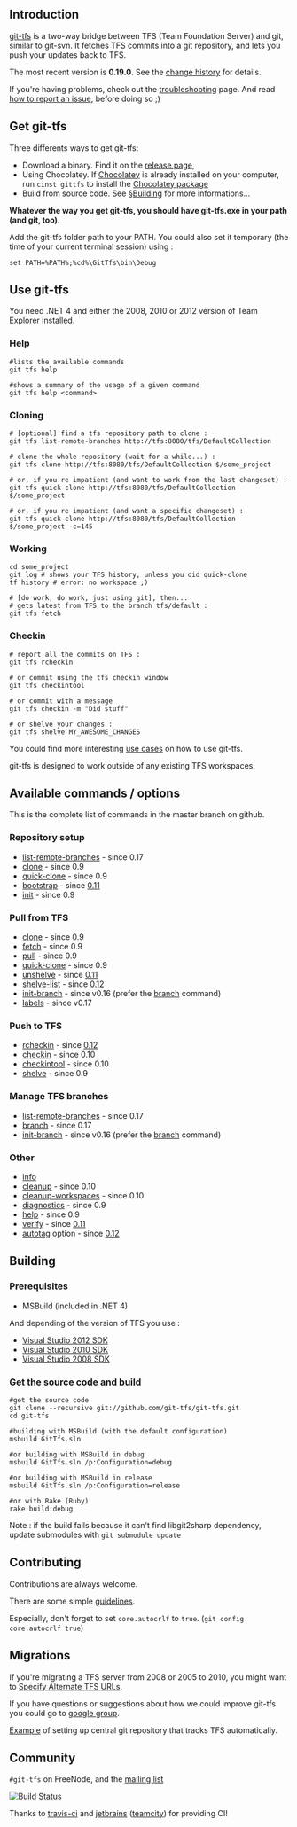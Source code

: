 ﻿## Introduction

[git-tfs](http://git-tfs.com/) is a two-way bridge between TFS (Team Foundation Server) and git, similar to git-svn.
It fetches TFS commits into a git repository, and lets you push your updates back to TFS.

The most recent version is __0.19.0__. See the [change history](https://github.com/git-tfs/git-tfs/releases) for details.

If you're having problems, check out the [troubleshooting](doc/TROUBLESHOOTING.md) page.
And read [how to report an issue](doc/reporting-issues.md), before doing so ;)

## Get git-tfs

Three differents ways to get git-tfs:

* Download a binary. Find it on the [release page](https://github.com/git-tfs/git-tfs/releases),
* Using Chocolatey. If [Chocolatey](http://chocolatey.org/) is already installed on your computer, run `cinst gittfs` to install the [Chocolatey package](http://chocolatey.org/packages/gittfs)
* Build from source code. See §[Building](#building) for more informations...

__Whatever the way you get git-tfs, you should have git-tfs.exe in your path (and git, too)__.

Add the git-tfs folder path to your PATH. You could also set it temporary (the time of your current terminal session) using :

    set PATH=%PATH%;%cd%\GitTfs\bin\Debug

## Use git-tfs

You need .NET 4 and either the 2008, 2010 or 2012 version of Team Explorer installed.

### Help

    #lists the available commands
    git tfs help

    #shows a summary of the usage of a given command
    git tfs help <command>

### Cloning

    # [optional] find a tfs repository path to clone :
    git tfs list-remote-branches http://tfs:8080/tfs/DefaultCollection

    # clone the whole repository (wait for a while...) :
    git tfs clone http://tfs:8080/tfs/DefaultCollection $/some_project

    # or, if you're impatient (and want to work from the last changeset) :
    git tfs quick-clone http://tfs:8080/tfs/DefaultCollection $/some_project

    # or, if you're impatient (and want a specific changeset) :
    git tfs quick-clone http://tfs:8080/tfs/DefaultCollection $/some_project -c=145

### Working

    cd some_project
    git log # shows your TFS history, unless you did quick-clone
    tf history # error: no workspace ;)

    # [do work, do work, just using git], then...
    # gets latest from TFS to the branch tfs/default :
    git tfs fetch

### Checkin

    # report all the commits on TFS :
    git tfs rcheckin

    # or commit using the tfs checkin window
    git tfs checkintool 

    # or commit with a message
    git tfs checkin -m "Did stuff"

    # or shelve your changes :
    git tfs shelve MY_AWESOME_CHANGES

You could find more interesting [use cases](doc/usecases/usecases.md) on how to use git-tfs.
	
git-tfs is designed to work outside of any existing TFS workspaces.

## Available commands / options

This is the complete list of commands in the master branch on github.

### Repository setup

* [list-remote-branches](doc/commands/list-remote-branches.md) - since 0.17
* [clone](doc/commands/clone.md) - since 0.9
* [quick-clone](doc/commands/quick-clone.md) - since 0.9
* [bootstrap](doc/commands/bootstrap.md) - since [0.11][v0.11]
* [init](doc/commands/init.md) - since 0.9

### Pull from TFS

* [clone](doc/commands/clone.md) - since 0.9
* [fetch](doc/commands/fetch.md) - since 0.9
* [pull](doc/commands/pull.md) - since 0.9
* [quick-clone](doc/commands/quick-clone.md) - since 0.9
* [unshelve](doc/commands/unshelve.md) - since [0.11][v0.12]
* [shelve-list](doc/commands/shelve-list.md) - since [0.12][v0.12]
* [init-branch](doc/commands/init-branch.md) - since v0.16 (prefer the [branch](doc/commands/branch.md) command)
* [labels](doc/commands/labels.md) - since v0.17

### Push to TFS

* [rcheckin](doc/commands/rcheckin.md) - since [0.12][v0.12]
* [checkin](doc/commands/checkin.md) - since 0.10
* [checkintool](doc/commands/checkintool.md) - since 0.10
* [shelve](doc/commands/shelve.md) - since 0.9

### Manage TFS branches

* [list-remote-branches](doc/commands/list-remote-branches.md) - since 0.17
* [branch](doc/commands/branch.md) - since 0.17
* [init-branch](doc/commands/init-branch.md) - since v0.16 (prefer the [branch](doc/commands/branch.md) command)

### Other

* [info](doc/commands/info.md)
* [cleanup](doc/commands/cleanup.md) - since 0.10
* [cleanup-workspaces](doc/commands/cleanup-workspaces.md) - since 0.10
* [diagnostics](doc/commands/diagnostics.md) - since 0.9
* [help](doc/commands/help.md) - since 0.9
* [verify](doc/commands/verify.md) - since [0.11][v0.11]
* [autotag](doc/commands/autotag.md) option - since [0.12][v0.12]

## Building

### Prerequisites 

* MSBuild (included in .NET 4) 

And depending of the version of TFS you use :

* [Visual Studio 2012 SDK](http://www.microsoft.com/en-us/download/details.aspx?id=30668)
* [Visual Studio 2010 SDK](http://www.microsoft.com/downloads/en/details.aspx?FamilyID=21307C23-F0FF-4EF2-A0A4-DCA54DDB1E21&displaylang=en)
* [Visual Studio 2008 SDK](http://www.microsoft.com/download/en/details.aspx?id=21827)

### Get the source code and build

    #get the source code
    git clone --recursive git://github.com/git-tfs/git-tfs.git
    cd git-tfs

    #building with MSBuild (with the default configuration)
    msbuild GitTfs.sln

    #or building with MSBuild in debug
    msbuild GitTfs.sln /p:Configuration=debug

    #or building with MSBuild in release
    msbuild GitTfs.sln /p:Configuration=release

    #or with Rake (Ruby)
    rake build:debug

Note : if the build fails because it can't find libgit2sharp dependency, update submodules with `git submodule update`

## Contributing
Contributions are always welcome.

There are some simple [guidelines](CONTRIBUTING.md).

Especially, don't forget to set `core.autocrlf` to `true`. (`git config core.autocrlf true`)

## Migrations 
If you're migrating a TFS server from 2008 or 2005 to 2010, you might want to [Specify Alternate TFS URLs](doc/specify-alternate-tfs-urls.md).

[v0.11]: http://mattonrails.wordpress.com/2011/03/11/git-tfs-0-11-0-release-notes/ "0.11 Release notes"
[v0.12]: http://sparethought.wordpress.com/2011/08/10/git-tfs-bridge-v0-12-released/

If you have questions or suggestions about how we could improve git-tfs you could go to [google group](http://groups.google.com/group/git-tfs-dev).

[Example](http://sparethought.wordpress.com/2011/07/18/how-to-establish-git-central-repository-for-working-against-tfs-with-git-tfs-bridge/) of setting up central git repository that tracks TFS automatically.

## Community

`#git-tfs` on FreeNode, and the [mailing list](https://groups.google.com/group/git-tfs-dev)


[![Build Status](https://secure.travis-ci.org/git-tfs/git-tfs.png)](http://travis-ci.org/git-tfs/git-tfs)

Thanks to [travis-ci](http://travis-ci.org/) and [jetbrains](http://www.jetbrains.com/teamcity)
([teamcity](http://teamcity.codebetter.com/project.html?projectId=project256))
for providing CI!
